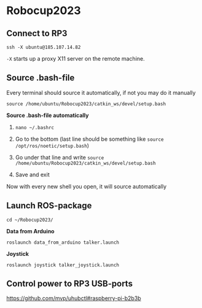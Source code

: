 # Robocup2023

## Connect to RP3
```
ssh -X ubuntu@185.107.14.82
```
```-X``` starts up a proxy X11 server on the remote machine.

## Source .bash-file

Every terminal should source it automatically, if not you may do it manually

```
source /home/ubuntu/Robocup2023/catkin_ws/devel/setup.bash
```

<b>Source .bash-file automatically</b>

1. ```nano ~/.bashrc```

2. Go to the bottom (last line should be something like ```source /opt/ros/noetic/setup.bash```)

3. Go under that line and write ```source /home/ubuntu/Robocup2023/catkin_ws/devel/setup.bash```

4. Save and exit

Now with every new shell you open, it will source automatically

## Launch ROS-package

```
cd ~/Robocup2023/
```

<b>Data from Arduino</b>
```
roslaunch data_from_arduino talker.launch
```

<b>Joystick</b>
```
roslaunch joystick talker_joystick.launch
```

## Control power to RP3 USB-ports

https://github.com/mvp/uhubctl#raspberry-pi-b2b3b

